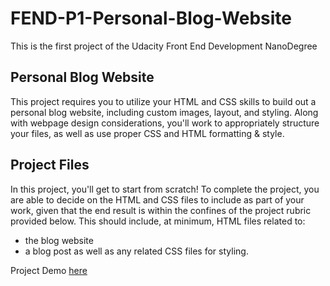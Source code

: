 # FEND-P1-Personal-Blog-Website
This is the first project of the Udacity Front End  Development NanoDegree

## Personal Blog Website
This project requires you to utilize your HTML and CSS skills to build out a personal blog website, including custom images, layout, and styling. Along with webpage design considerations, you'll work to appropriately structure your files, as well as use proper CSS and HTML formatting & style.

## Project Files
In this project, you'll get to start from scratch! To complete the project, you are able to decide on the HTML and CSS files to include as part of your work, given that the end result is within the confines of the project rubric provided below. This should include, at minimum, HTML files related to:

  * the blog website
  * a blog post
as well as any related CSS files for styling.

Project Demo [here](https://reverent-poitras-947344.netlify.app/)
